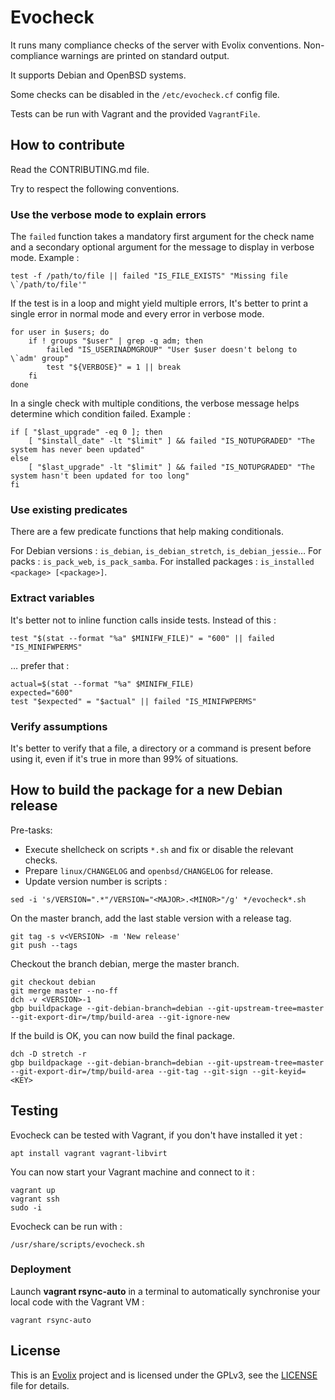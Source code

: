 # Evocheck

It runs many compliance checks of the server with Evolix conventions.
Non-compliance warnings are printed on standard output.

It supports Debian and OpenBSD systems.

Some checks can be disabled in the `/etc/evocheck.cf` config file.

Tests can be run with Vagrant and the provided `VagrantFile`.

## How to contribute

Read the CONTRIBUTING.md file.

Try to respect the following conventions.

### Use the verbose mode to explain errors

The `failed` function takes a mandatory first argument for the check name and a secondary optional argument for the message to display in verbose mode. Example :

```shell
test -f /path/to/file || failed "IS_FILE_EXISTS" "Missing file \`/path/to/file'"
```

If the test is in a loop and might yield multiple errors, It's better to print a single error in normal mode and every error in verbose mode.

```shell
for user in $users; do
    if ! groups "$user" | grep -q adm; then
        failed "IS_USERINADMGROUP" "User $user doesn't belong to \`adm' group"
        test "${VERBOSE}" = 1 || break
    fi
done
```

In a single check with multiple conditions, the verbose message helps determine which condition failed. Example :

```shell
if [ "$last_upgrade" -eq 0 ]; then
    [ "$install_date" -lt "$limit" ] && failed "IS_NOTUPGRADED" "The system has never been updated"
else
    [ "$last_upgrade" -lt "$limit" ] && failed "IS_NOTUPGRADED" "The system hasn't been updated for too long"
fi
```

### Use existing predicates

There are a few predicate functions that help making conditionals.

For Debian versions : `is_debian`, `is_debian_stretch`, `is_debian_jessie`…
For packs : `is_pack_web`, `is_pack_samba`.
For installed packages : `is_installed <package> [<package>]`.

### Extract variables

It's better not to inline function calls inside tests. Instead of this :

```shell
test "$(stat --format "%a" $MINIFW_FILE)" = "600" || failed "IS_MINIFWPERMS"
```

… prefer that :

```shell
actual=$(stat --format "%a" $MINIFW_FILE)
expected="600"
test "$expected" = "$actual" || failed "IS_MINIFWPERMS"
```

### Verify assumptions

It's better to verify that a file, a directory or a command is present before using it, even if it's true in more than 99% of situations.


## How to build the package for a new Debian release

Pre-tasks:

* Execute shellcheck on scripts `*.sh` and fix or disable the relevant checks.
* Prepare `linux/CHANGELOG` and `openbsd/CHANGELOG` for release.
* Update version number is scripts :

```
sed -i 's/VERSION=".*"/VERSION="<MAJOR>.<MINOR>"/g' */evocheck*.sh
```

On the master branch, add the last stable version with a release tag.
```
git tag -s v<VERSION> -m 'New release'
git push --tags
```

Checkout the branch debian, merge the master branch.

```
git checkout debian
git merge master --no-ff
dch -v <VERSION>-1
gbp buildpackage --git-debian-branch=debian --git-upstream-tree=master --git-export-dir=/tmp/build-area --git-ignore-new
```

If the build is OK, you can now build the final package.

```
dch -D stretch -r
gbp buildpackage --git-debian-branch=debian --git-upstream-tree=master --git-export-dir=/tmp/build-area --git-tag --git-sign --git-keyid=<KEY>
```

## Testing

Evocheck can be tested with Vagrant, if you don't have installed it yet :

~~~
apt install vagrant vagrant-libvirt
~~~

You can now start your Vagrant machine and connect to it :

~~~
vagrant up
vagrant ssh
sudo -i
~~~

Evocheck can be run with :

~~~
/usr/share/scripts/evocheck.sh
~~~

### Deployment

Launch **vagrant rsync-auto** in a terminal to automatically synchronise
your local code with the Vagrant VM :

~~~
vagrant rsync-auto
~~~

## License

This is an [Evolix](https://evolix.com) project and is licensed
under the GPLv3, see the [LICENSE](LICENSE) file for details.
